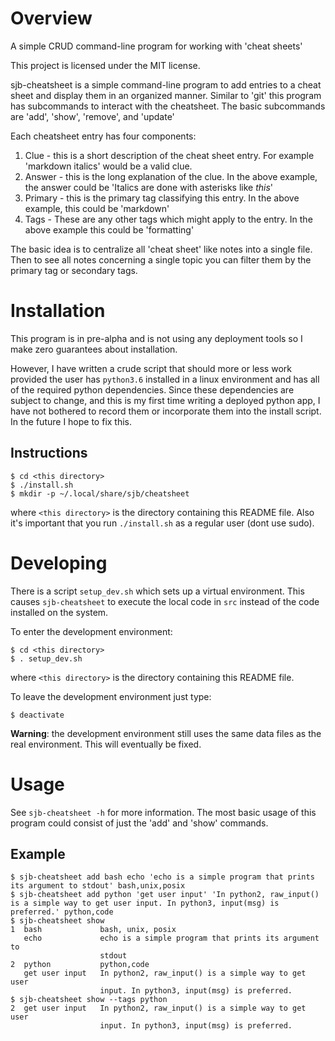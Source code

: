# Overview
A simple CRUD command-line program for working with 'cheat sheets'

This project is licensed under the MIT license.

sjb-cheatsheet is a simple command-line program to add entries to a cheat sheet and display them in an organized manner. 
Similar to 'git' this program has subcommands to interact with the cheatsheet. The basic subcommands are 'add', 'show', 'remove', and 'update'

Each cheatsheet entry has four components:
1. Clue - this is a short description of the cheat sheet entry. For example 'markdown italics' would be a valid clue.
2. Answer - this is the long explanation of the clue. In the above example, the answer could be 'Italics are done with asterisks like *this*'
3. Primary - this is the primary tag classifying this entry. In the above example, this could be 'markdown'
4. Tags - These are any other tags which might apply to the entry. In the above example this could be 'formatting'

The basic idea is to centralize all 'cheat sheet' like notes into a single file. Then to see all notes concerning a single topic you can filter them by the primary tag or secondary tags.

# Installation
This program is in pre-alpha and is not using any deployment tools so I make zero guarantees about installation.

However, I have written a crude script that should more or less work provided the user has `python3.6` installed in a linux environment and has all of the required python dependencies. Since these dependencies are subject to change, and this is my first time writing a deployed python app, I have not bothered to record them or incorporate them into the install script. In the future I hope to fix this.

## Instructions
~~~~
$ cd <this directory>
$ ./install.sh
$ mkdir -p ~/.local/share/sjb/cheatsheet
~~~~
where `<this directory>` is the directory containing this README file. Also it's important that you run `./install.sh` as a regular user (dont use sudo).

# Developing
There is a script `setup_dev.sh` which sets up a virtual environment. This causes `sjb-cheatsheet` to execute the local code in `src` instead of the code installed on the system.

To enter the development environment:
~~~
$ cd <this directory>
$ . setup_dev.sh
~~~
where `<this directory>` is the directory containing this README file.

To leave the development environment just type:
~~~~
$ deactivate
~~~~
**Warning**: the development environment still uses the same data files as the real environment. This will eventually be fixed.

# Usage
See `sjb-cheatsheet -h` for more information. The most basic usage of this program could consist of just the 'add' and 'show' commands. 

## Example
~~~~
$ sjb-cheatsheet add bash echo 'echo is a simple program that prints its argument to stdout' bash,unix,posix
$ sjb-cheatsheet add python 'get user input' 'In python2, raw_input() is a simple way to get user input. In python3, input(msg) is preferred.' python,code
$ sjb-cheatsheet show
1  bash             bash, unix, posix
   echo             echo is a simple program that prints its argument to
                    stdout
2  python           python,code
   get user input   In python2, raw_input() is a simple way to get user
                    input. In python3, input(msg) is preferred.
$ sjb-cheatsheet show --tags python
2  get user input   In python2, raw_input() is a simple way to get user
                    input. In python3, input(msg) is preferred.
~~~~
